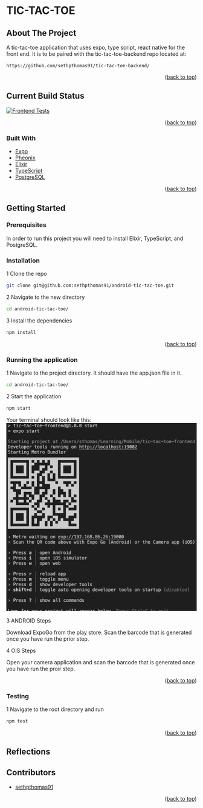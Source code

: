 # TIC-TAC-TOE

<!-- ABOUT THE PROJECT -->
## About The Project

A tic-tac-toe application that uses expo, type script, react native for the front end. It is to be paired with the tic-tac-toe-backend repo located at:
```
https://github.com/sethpthomas91/tic-tac-toe-backend/
```

<p align="right">(<a href="#top">back to top</a>)</p>

<!-- BUILD STATUS -->
## Current Build Status

[![Frontend Tests](https://github.com/sethpthomas91/tic-tac-toe-frontend/actions/workflows/main.yml/badge.svg)](https://github.com/sethpthomas91/tic-tac-toe-frontend/actions/workflows/main.yml)

<p align="right">(<a href="#top">back to top</a>)</p>


<!-- Built With -->
### Built With

* [Expo](https://expo.dev/)
* [Pheonix](https://www.phoenixframework.org/)
* [Elixir](https://elixir-lang.org/)
* [TypeScript](https://www.typescriptlang.org/)
* [PostgreSQL](https://www.postgresql.org/)

<p align="right">(<a href="#top">back to top</a>)</p>



<!-- GETTING STARTED -->
## Getting Started


### Prerequisites

In order to run this project you will need to install Elixir, TypeScript, and PostgreSQL.

### Installation

1 Clone the repo
   ```sh
git clone git@github.com:sethpthomas91/android-tic-tac-toe.git
   ```

2 Navigate to the new directory
   ```sh
cd android-tic-tac-toe/
   ```

3 Install the dependencies
   ```sh
npm install
   ```

<p align="right">(<a href="#top">back to top</a>)</p>

### Running the application

1 Navigate to the project directory. It should have the app.json file in it.
   ```sh
cd android-tic-tac-toe/
   ```

2 Start the application
   ```sh
npm start
   ```

   Your terminal should look like this:
   ![Starting the application](readme_images/start.png)

3 ANDROID Steps

Download ExpoGo from the play store. Scan the barcode that is generated once you have run the prior step.

4 OIS Steps

Open your camera application and scan the barcode that is generated once you have run the proir step.

<p align="right">(<a href="#top">back to top</a>)</p>

### Testing

1 Navigate to the root directory and run
   ```sh
npm test
   ```
<p align="right">(<a href="#top">back to top</a>)</p>

## Reflections


<!-- ACKNOWLEDGMENTS -->
## Contributors

* [sethpthomas91](https://github.com/sethpthomas91)

<p align="right">(<a href="#top">back to top</a>)</p>



<!-- MARKDOWN LINKS & IMAGES -->
<!-- https://www.markdownguide.org/basic-syntax/#reference-style-links -->
[contributors-shield]: https://img.shields.io/github/contributors/github_username/repo_name.svg?style=for-the-badge
[contributors-url]: https://github.com/github_username/repo_name/graphs/contributors
[forks-shield]: https://img.shields.io/github/forks/github_username/repo_name.svg?style=for-the-badge
[forks-url]: https://github.com/github_username/repo_name/network/members
[stars-shield]: https://img.shields.io/github/stars/github_username/repo_name.svg?style=for-the-badge
[stars-url]: https://github.com/github_username/repo_name/stargazers
[issues-shield]: https://img.shields.io/github/issues/github_username/repo_name.svg?style=for-the-badge
[issues-url]: https://github.com/github_username/repo_name/issues
[license-shield]: https://img.shields.io/github/license/github_username/repo_name.svg?style=for-the-badge
[license-url]: https://github.com/github_username/repo_name/blob/master/LICENSE.txt
[linkedin-shield]: https://img.shields.io/badge/-LinkedIn-black.svg?style=for-the-badge&logo=linkedin&colorB=555
[linkedin-url]: https://linkedin.com/in/linkedin_username
[product-screenshot]: images/screenshot.png